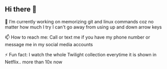 ## Hi there 👋

<!--
**rsauri/rsauri** is a ✨ _special_ ✨ repository because its `README.md` (this file) appears on your GitHub profile.

Here are some ideas to get you started:

- 🔭 I’m currently working on ...
- 🌱 I’m currently learning ...
- 👯 I’m looking to collaborate on ...
- 🤔 I’m looking for help with ...
- 💬 Ask me about ...
- 📫 How to reach me: ...
- 😄 Pronouns: ...
- ⚡ Fun fact: ...
-->

🔭 I’m currently working on memorizing git and linux commands coz no matter how much I try I can't go away from using up and down arrow keys

📫 How to reach me: Call or text me if you have my phone number or message me in my social media accounts

⚡ Fun fact: I watch the whole Twilight collection everytime it is shown in Netflix.. more than 10x now